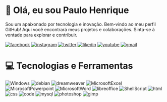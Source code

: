 # 👋 Olá, eu sou Paulo Henrique
Sou um apaixonado por tecnologia e inovação. Bem-vindo ao meu perfil GitHub! Aqui você encontrará meus projetos e colaborações. Sinta-se à vontade para explorar e contribuir.

[![facebook](https://img.shields.io/badge/Facebook-1877F2?style=for-the-badge&logo=facebook&logoColor=white)](https://www.facebook.com/PAULOHPEDRO29/)
[![instagram](https://img.shields.io/badge/Instagram-E4405F?style=for-the-badge&logo=instagram&logoColor=white)](https://www.instagram.com/paulohpedro/)
[![twitter](https://img.shields.io/badge/Twitter-1DA1F2?style=for-the-badge&logo=twitter&logoColor=white)](https://x.com/Paulohpedro30)
[![likedin](https://img.shields.io/badge/LinkedIn-0077B5?style=for-the-badge&logo=linkedin&logoColor=white)](https://www.linkedin.com/in/paulohpedro/)
[![youtube](https://img.shields.io/badge/YouTube-FF0000?style=for-the-badge&logo=youtube&logoColor=white)](https://www.youtube.com/@paulohpedro)
[![gmail](https://img.shields.io/badge/Gmail-D14836?style=for-the-badge&logo=gmail&logoColor=white)](paulohpedro73@gmail.com)

# 💻 Tecnologias e Ferramentas
 ![Windows](https://img.shields.io/badge/Windows-0078D6?style=for-the-badge&logo=windows&logoColor=white)
 ![debian](https://img.shields.io/badge/Debian-A81D33?style=for-the-badge&logo=debian&logoColor=white)
  ![dreamweaver](https://img.shields.io/badge/Adobe%20Dreamweaver-072401?style=for-the-badge&logo=Adobe%20Dreamweaver&logoColor=34F400)
   ![MicrosoftExcel](https://img.shields.io/badge/Microsoft_Excel-217346?style=for-the-badge&logo=microsoft-excel&logoColor=white)
  ![MicrosoftPowerpoint](https://img.shields.io/badge/Microsoft_PowerPoint-B7472A?style=for-the-badge&logo=microsoft-powerpoint&logoColor=white)
 ![MicrosoftWord](https://img.shields.io/badge/Microsoft_Word-2B579A?style=for-the-badge&logo=microsoft-word&logoColor=white)
 ![libreoffice](https://img.shields.io/badge/LibreOffice-18A303?style=for-the-badge&logo=LibreOffice&logoColor=white)
 ![ShellScript](https://img.shields.io/badge/Shell_Script-121011?style=for-the-badge&logo=gnu-bash&logoColor=white)
 ![html](https://img.shields.io/badge/HTML-239120?style=for-the-badge&logo=html5&logoColor=white)
 ![css](https://img.shields.io/badge/CSS-239120?&style=for-the-badge&logo=css3&logoColor=white)
 ![code](https://img.shields.io/badge/Visual_Studio_Code-0078D4?style=for-the-badge&logo=visual%20studio%20code&logoColor=white)
 ![mysql](https://img.shields.io/badge/MySQL-00000F?style=for-the-badge&logo=mysql&logoColor=white)
 ![photoshop](https://img.shields.io/badge/Adobe%20Photoshop-31A8FF?style=for-the-badge&logo=Adobe%20Photoshop&logoColor=black)
 ![gimp](https://img.shields.io/badge/gimp-5C5543?style=for-the-badge&logo=gimp&logoColor=white)

